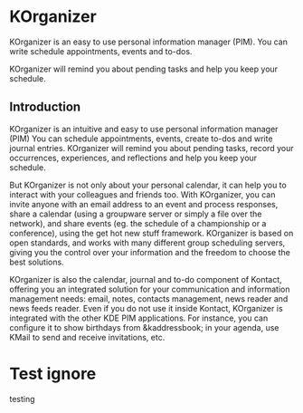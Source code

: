 # KOrganizer #

KOrganizer is an easy to use personal information manager (PIM).
You can write schedule appointments, events and to-dos.

KOrganizer will remind you about pending tasks and help you
keep your schedule.

## Introduction

KOrganizer is an intuitive and easy to use personal information manager (PIM)
You can schedule appointments, events, create to-dos and write journal entries.
KOrganizer will remind you about pending tasks, record your occurrences,
experiences, and reflections and help you keep your schedule.

But KOrganizer is not only about your personal calendar, it can help you
to interact with your colleagues and friends too.  With KOrganizer,
you can invite anyone with an email address to an event and process responses,
share a calendar (using a groupware server or simply a file over the network),
and share events (eg.  the schedule of a championship or a conference), using
the get hot new stuff framework.  KOrganizer is based on open standards,
and works with many different group scheduling servers, giving you the control
over your information and the freedom to choose the best solutions.

KOrganizer is also the calendar, journal and to-do component of Kontact,
offering you an integrated solution for your communication and information
management needs: email, notes, contacts management, news reader and
news feeds reader.  Even if you do not use it inside Kontact, KOrganizer is
integrated with the other KDE PIM applications.  For instance, you can configure
it to show birthdays from &kaddressbook; in your agenda, use KMail to send and
receive invitations, etc.

# Test ignore

testing
